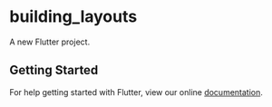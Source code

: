 # building_layouts

A new Flutter project.

## Getting Started

For help getting started with Flutter, view our online
[documentation](https://flutter.io/).
